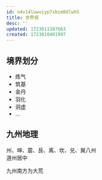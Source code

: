 ```yaml
---
id: n4v14luwviyp7xbim8dlwh5
title: 世界观
desc: ''
updated: 1723811387663
created: 1723810401997
---
```


## 境界划分

- 炼气
- 筑基
- 金丹
- 羽化
- 洞虚
- ...

## 九州地理

州、坤、震、艮、离、坎、兑、巽八州  
道州居中

九州南方为大荒
